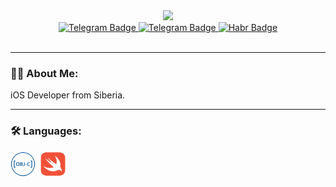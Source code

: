 <div id="header" align="center">
  <img src="https://media.giphy.com/media/yNU0cGq2Cu36sCf1WL/giphy.gif" width="100"/>
</div>

<div id="badges" align="center">
  <a href="https://t.me/dev_lis">
    <img src=https://img.shields.io/static/v1?style=for-the-badge&message=Telegram&color=26A5E4&logo=Telegram&logoColor=FFFFFF&label= alt="Telegram Badge"/>
  </a>
  <a href="https://www.facebook.com/profile.php?id=100077695834120">
    <img src=https://img.shields.io/static/v1?style=for-the-badge&message=Facebook&color=1877F2&logo=Facebook&logoColor=FFFFFF&label= alt="Telegram Badge"/>
  </a>
  <a href="https://habr.com/ru/users/MrLis/">
    <img src=https://img.shields.io/static/v1?style=for-the-badge&message=Habr&color=65A3BE&logo=Habr&logoColor=FFFFFF&label= alt="Habr Badge"/>
  </a>
</div>

<div id="badges" align="center">
  <img src="https://komarev.com/ghpvc/?username=dev-lis&style=flat-square&color=blue" alt=""/>
</div>

---

### :man_technologist: About Me:
iOS Developer from Siberia.

---

### :hammer_and_wrench: Languages:
<div>
  <img src="https://github.com/devicons/devicon/blob/master/icons/objectivec/objectivec-plain.svg" title="Swift" alt="Swift" width="40" height="40"/>&nbsp;
  <img src="https://github.com/devicons/devicon/blob/master/icons/swift/swift-original.svg" title="Swift" alt="Swift" width="40" height="40"/>&nbsp;
</div>
